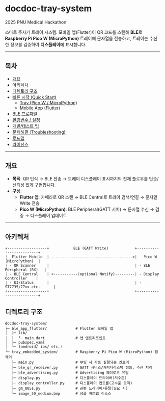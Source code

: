 # docdoc-tray-system
2025 PNU Medical Hackathon

스마트 주사기 트레이 시스템. 모바일 앱(Flutter)이 QR 코드를 스캔해 **BLE**로 **Raspberry Pi Pico W (MicroPython)** 트레이에 문자열을 전송하고, 트레이는 수신한 정보를 검증하여 **디스플레이**에 표시합니다.

---

## 목차
- [개요](#개요)
- [아키텍처](#아키텍처)
- [디렉토리 구조](#디렉토리-구조)
- [빠른 시작 (Quick Start)](#빠른-시작-quick-start)
  - [Tray (Pico W / MicroPython)](#tray-pico-w--micropython)
  - [Mobile App (Flutter)](#mobile-app-flutter)
- [BLE 프로파일](#ble-프로파일)
- [환경변수 / 설정](#환경변수--설정)
- [개발/테스트 팁](#개발테스트-팁)
- [문제해결 (Troubleshooting)](#문제해결-troubleshooting)
- [로드맵](#로드맵)
- [라이선스](#라이선스)

---

## 개요
- **목적**: QR 인식 → BLE 전송 → 트레이 디스플레이 표시까지의 전체 플로우를 단순/신뢰성 있게 구현합니다.
- **구성**:
  - **Flutter 앱**: 카메라로 QR 스캔 → BLE Central로 트레이 검색/연결 → 문자열 Write 전송
  - **Pico W (MicroPython)**: BLE Peripheral(GATT 서버) → 문자열 수신 → 검증 → 디스플레이 업데이트

---

## 아키텍처

```text
+------------------+           BLE (GATT Write)            +-------------------------+
|  Flutter Mobile  | ------------------------------------->|   Pico W (MicroPython)  |
| - QR Scanner     |                                       | - BLE Peripheral (RX)   |
| - BLE Central    | <-----------(optional Notify)---------| - Display Controller    |
| - UI/Status      |                                       | - ST7735/77xx etc.      |
+------------------+                                       +-------------------------+
```

## 디렉토리 구조

```
docdoc-tray-system/
├─ ble_app_flutter/             # Flutter 모바일 앱
│  ├─ lib/
│  │  └─ main.dart              # 앱 엔트리포인트
│  ├─ pubspec.yaml
│  └─ (android/ ios/ etc.)
└─ tray_embedded_system/        # Raspberry Pi Pico W (MicroPython) 펌웨어
   ├─ main.py                   # 부팅 시 자동 실행되는 엔트리
   ├─ ble_qr_receiver.py        # GATT 서비스/캐릭터리스틱 정의, 수신 처리
   ├─ ble_advertising.py        # Advertising 페이로드 유틸
   ├─ display.py                # 디스플레이 드라이버(저수준)
   ├─ display_controller.py     # 디스플레이 컨트롤(고수준 로직)
   ├─ gm_805s.py                # 관련 드라이버/유틸(필요 시)
   └─ image_50_medium.bmp       # 샘플 비트맵 리소스
```

